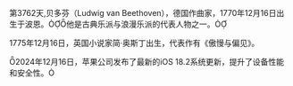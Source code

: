 第3762天,贝多芬（Ludwig van Beethoven），德国作曲家，1770年12月16日出生于波恩。他是古典乐派与浪漫乐派的代表人物之一。

1775年12月16日，英国小说家简·奥斯丁出生，代表作有《傲慢与偏见》。  

2024年12月16日，苹果公司发布了最新的iOS 18.2系统更新，提升了设备性能和安全性。